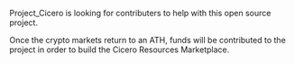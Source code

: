 Project_Cicero is looking for contributers to help with this open source project.

Once the crypto markets return to an ATH, funds will be contributed to the project in order to build the Cicero Resources Marketplace.

